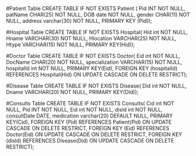 #Patient Table
CREATE TABLE IF NOT EXISTS Patient (
  Pid INT NOT NULL,
  patName CHAR(25) NOT NULL,
  DOB date NOT NULL,
  gender CHAR(11) NOT NULL,
  address varchar(30) NOT NULL,
  PRIMARY KEY (Pid));

#Hospital Table
CREATE TABLE IF NOT EXISTS Hospital(
	Hid int NOT NULL,
    Hname VARCHAR(30) NOT NULL,
    Hlocation VARCHAR(25) NOT NULL,
    Htype VARCHAR(15) NOT NULL,
    PRIMARY KEY(Hid));

#Doctor Table
CREATE TABLE IF NOT EXISTS Doctor(
	Eid int NOT NULL,
    DocName CHAR(20) NOT NULL,
    specialization VARCHAR(15) NOT NULL,
    hospitalId int NOT NULL,
    PRIMARY KEY(Eid),
    FOREIGN KEY (hospitalId) REFERENCES Hospital(Hid)
    ON UPDATE CASCADE ON DELETE RESTRICT);

#Disease Table
CREATE TABLE IF NOT EXISTS Disease(
	Did int NOT NULL,
    Dname VARCHAR(20) NOT NULL,
    PRIMARY KEY(DId));

#Consults Table
CREATE TABLE IF NOT EXISTS Consults(
	Cid int NOT NULL,
    Pid INT NOT NULL,
    Eid int NOT NULL,
    disId int NOT NULL,
    consultDate DATE,
    medication varchar(20) DEFAULT NULL,
    PRIMARY KEY(Cid),
    FOREIGN KEY (Pid) REFERENCES Patient(Pid)
    ON UPDATE CASCADE ON DELETE RESTRICT,
    FOREIGN KEY (Eid) REFERENCES Doctor(Eid)
    ON UPDATE CASCADE ON DELETE RESTRICT,
    FOREIGN KEY (disId) REFERENCES Disease(Did)
    ON UPDATE CASCADE ON DELETE RESTRICT);